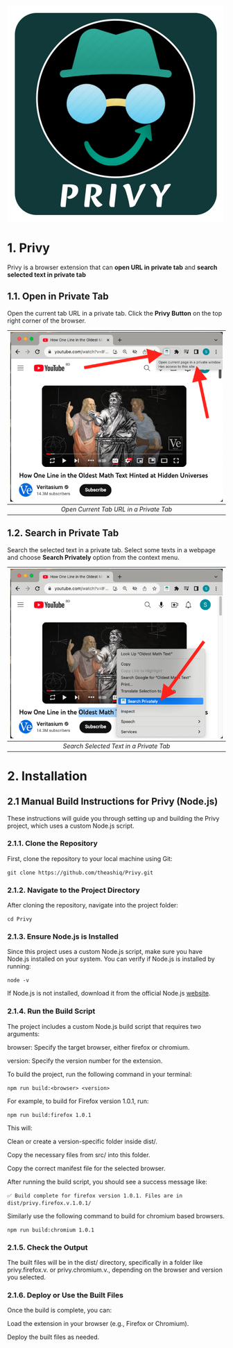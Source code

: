 ![Privy](Privy-Banner.png)

# 1. Privy
Privy is a browser extension that can **open URL in private tab** and **search selected text in private tab**

## 1.1. Open in Private Tab
Open the current tab URL in a private tab. Click the **Privy Button** on the top right corner of the browser.

| ![Open In Private Tab](screenshot/Privy_Open_In_Private_Tab.png) | 
|:--:| 
| *Open Current Tab URL in a Private Tab* |

## 1.2. Search in Private Tab
Search the selected text in a private tab. Select some texts in a webpage and choose **Search Privately** option from the context menu.

| ![Search In Private Tab](screenshot/Privy_Search_In_Private_Tab.png) | 
|:--:| 
| *Search Selected Text in a Private Tab* |

# 2. Installation

## 2.1 Manual Build Instructions for Privy (Node.js)
These instructions will guide you through setting up and building the Privy project, which uses a custom Node.js script.

### 2.1.1. Clone the Repository
First, clone the repository to your local machine using Git:

```git clone https://github.com/theashiq/Privy.git```

### 2.1.2. Navigate to the Project Directory
After cloning the repository, navigate into the project folder:

```cd Privy```

### 2.1.3. Ensure Node.js is Installed
Since this project uses a custom Node.js script, make sure you have Node.js installed on your system. You can verify if Node.js is installed by running:

```node -v```

If Node.js is not installed, download it from the official Node.js [website](https://nodejs.org/).

### 2.1.4. Run the Build Script
The project includes a custom Node.js build script that requires two arguments:

browser: Specify the target browser, either firefox or chromium.

version: Specify the version number for the extension.

To build the project, run the following command in your terminal:

```npm run build:<browser> <version>```

For example, to build for Firefox version 1.0.1, run:

```npm run build:firefox 1.0.1```

This will:

Clean or create a version-specific folder inside dist/.

Copy the necessary files from src/ into this folder.

Copy the correct manifest file for the selected browser.

After running the build script, you should see a success message like:

```✅ Build complete for firefox version 1.0.1. Files are in dist/privy.firefox.v.1.0.1/```

Similarly use the following command to build for chromium based browsers.

```npm run build:chromium 1.0.1```

### 2.1.5. Check the Output
The built files will be in the dist/ directory, specifically in a folder like privy.firefox.v.<version> or privy.chromium.v.<version>, depending on the browser and version you selected.

### 2.1.6. Deploy or Use the Built Files
Once the build is complete, you can:

Load the extension in your browser (e.g., Firefox or Chromium).

Deploy the built files as needed.

